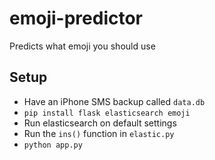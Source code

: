 # emoji-predictor
Predicts what emoji you should use

## Setup
- Have an iPhone SMS backup called `data.db`
- `pip install flask elasticsearch emoji`
- Run elasticsearch on default settings
- Run the `ins()` function in `elastic.py`
- `python app.py`
